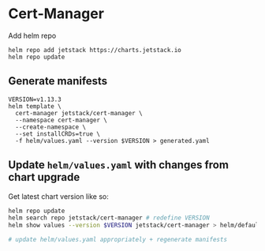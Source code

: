 # Cert-Manager

Add helm repo
```
helm repo add jetstack https://charts.jetstack.io
helm repo update
```

## Generate manifests

```
VERSION=v1.13.3
helm template \
  cert-manager jetstack/cert-manager \
  --namespace cert-manager \
  --create-namespace \
  --set installCRDs=true \
  -f helm/values.yaml --version $VERSION > generated.yaml
```

## Update `helm/values.yaml` with changes from chart upgrade

Get latest chart version like so:
```bash
helm repo update
helm search repo jetstack/cert-manager # redefine VERSION
helm show values --version $VERSION jetstack/cert-manager > helm/default.yaml

# update helm/values.yaml appropriately + regenerate manifests
```
